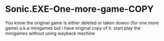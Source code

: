 # Sonic.EXE-One-more-game-COPY
You know the original game is either deleted or taken dowsn (for one more game) a.k.a minigames but i have original copy of it. start play the minigames without using wayback machine
